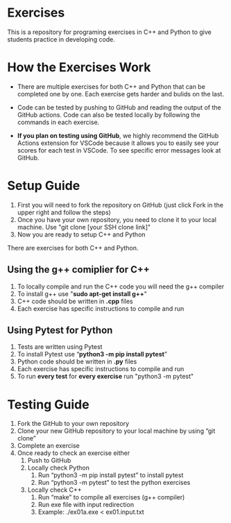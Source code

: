 # Exercises
This is a repository for programing exercises in C++ and Python to give students practice in developing code.

# How the Exercises Work
* There are multiple exercises for both C++ and Python that can be completed one by one. Each exercise gets harder and bulids on the last. 

* Code can be tested by pushing to GitHub and reading the output of the GitHub actions. Code can also be tested locally by following the commands in each exercise.

* **If you plan on testing using GitHub**, we highly recommend the GitHub Actions extension for VSCode because it allows you to easily see your scores for each test in VSCode. To see specific error messages look at GitHub.


# Setup Guide
1. First you will need to fork the repository on GitHub (just click Fork in the upper right and follow the steps)
2. Once you have your own repository, you need to clone it to your local machine. Use "git clone [your SSH clone link]"
3. Now you are ready to setup C++ and Python

There are exercises for both C++ and Python.

## Using the g++ comiplier for C++
1. To locally compile and run the C++ code you will need the g++ compiler
2. To install g++ use "**sudo apt-get install g++**"
3. C++ code should be written in **.cpp** files
4. Each exercise has specific instructions to compile and run

## Using Pytest for Python
1. Tests are written using Pytest
2. To install Pytest use “**python3 -m pip install pytest**”
3. Python code should be written in **.py** files
4. Each exercise has specific instructions to compile and run
5. To run **every test** for **every exercise** run "python3 -m pytest"

# Testing Guide
1. Fork the GitHub to your own repository
2. Clone your new GitHub repository to your local machine by using “git clone”
3. Complete an exercise
4. Once ready to check an exercise either
    1. Push to GitHub
    2. Locally check Python
        1. Run “python3 -m pip install pytest” to install pytest 
        2. Run “python3 -m pytest” to test the python exercises
    3. Locally check C++
        1. Run “make” to compile all exercises (g++ compiler)
        2. Run exe file with input redirection 
        3. Example: ./ex01a.exe < ex01.input.txt
